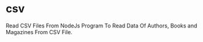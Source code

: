 # csv
Read CSV Files From NodeJs
Program To Read Data Of Authors, Books and Magazines From CSV File.
